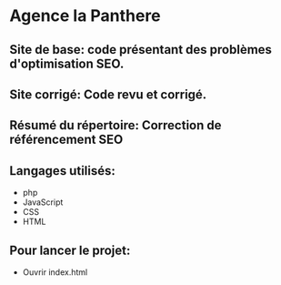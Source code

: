 # Agence la Panthere

## Site de base: code présentant des problèmes d'optimisation SEO.

## Site corrigé: Code revu et corrigé.

## Résumé du répertoire: Correction de référencement SEO

## Langages utilisés: 
  * php
  * JavaScript
  * CSS
  * HTML

## Pour lancer le projet:
  * Ouvrir index.html
